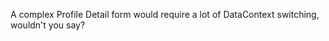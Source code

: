 ﻿---
Title: Profile Detail
Image: /images/Icons/ico-lesson-2.svg
---

A complex Profile Detail form would require a lot of DataContext switching, wouldn't you say?